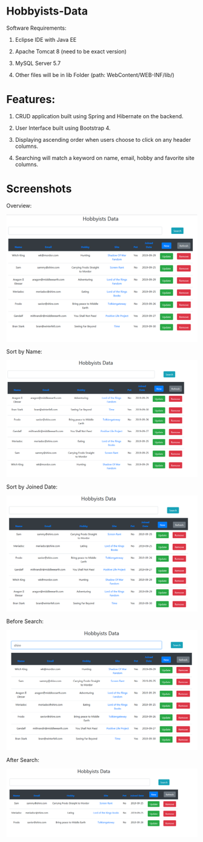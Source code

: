 # Hobbyists-Data

Software Requirements:

1. Eclipse IDE with Java EE

2. Apache Tomcat 8 (need to be exact version)

3. MySQL Server 5.7

4. Other files will be in lib Folder (path: WebContent/WEB-INF/lib/)

# Features:

1. CRUD application built using Spring and Hibernate on the backend.

2. User Interface built using Bootstrap 4.

3. Displaying ascending order when users choose to click on any header columns.

4. Searching will match a keyword on name, email, hobby and favorite site columns.



# Screenshots

Overview:

![Alt Text](screenshots/overview.png)

Sort by Name:

![Alt Text](screenshots/sortByName.png)

Sort by Joined Date:

![Alt Text](screenshots/sortByJoinedDate.png)

Before Search:

![Alt Text](screenshots/beforeSearching.png)

After Search:

![Alt Text](screenshots/afterSearching.png)



